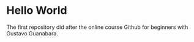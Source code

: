 # Hello World
 The first repository did after the online course Github for beginners with Gustavo Guanabara.

